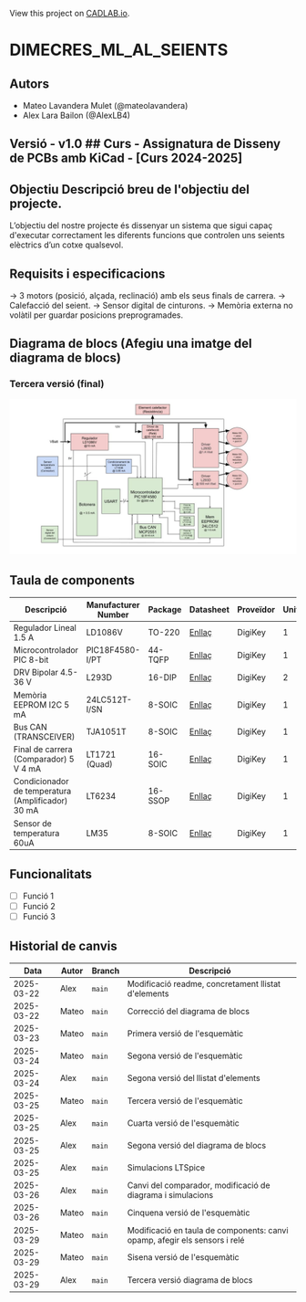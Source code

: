 View this project on [CADLAB.io](https://cadlab.io/project/28988). 

# DIMECRES_ML_AL_SEIENTS
## Autors
- Mateo Lavandera Mulet (@mateolavandera)
- Alex Lara Bailon (@AlexLB4)

## Versió - v1.0 ## Curs - Assignatura de Disseny de PCBs amb KiCad - [Curs 2024-2025]

## Objectiu Descripció breu de l'objectiu del projecte.
L’objectiu del nostre projecte és dissenyar un sistema que sigui capaç d'executar correctament les diferents funcions que controlen uns seients elèctrics d’un cotxe qualsevol.

## Requisits i especificacions
→ 3 motors (posició, alçada, reclinació) amb els seus finals de carrera. 
→ Calefacció del seient. 
→ Sensor digital de cinturons. 
→ Memòria externa no volàtil per guardar posicions preprogramades.

## Diagrama de blocs (Afegiu una imatge del diagrama de blocs)
### Tercera versió (final)
![Diagrama de blocs](Diagrama%20de%20blocs%20EdD%203.jpg)

## Taula de components
| Descripció | Manufacturer Number | Package | Datasheet | Proveïdor | Unitats |
|------------|--------------------|---------|----------|----------|---------|
| Regulador Lineal 1.5 A  | LD1086V | TO-220 | [Enllaç](https://www.st.com/content/ccc/resource/technical/document/datasheet/53/db/00/58/09/98/4b/36/CD00001884.pdf/files/CD00001884.pdf/jcr:content/translations/en.CD00001884.pdf) | DigiKey | 1 |
| Microcontrolador PIC 8-bit | PIC18F4580-I/PT | 44-TQFP | [Enllaç](https://ww1.microchip.com/downloads/en/DeviceDoc/39637d.pdf) | DigiKey | 1 |
| DRV Bipolar 4.5-36 V  | L293D | 16-DIP | [Enllaç](https://www.st.com/content/ccc/resource/technical/document/datasheet/04/ac/22/f9/20/5d/43/a1/CD00000059.pdf/files/CD00000059.pdf/jcr:content/translations/en.CD00000059.pdf) | DigiKey | 2 |
| Memòria EEPROM I2C 5 mA  | 24LC512T-I/SN | 8-SOIC | [Enllaç](https://ww1.microchip.com/downloads/en/DeviceDoc/24AA512-24LC512-24FC512-512K-Bit-I2C-Serial-EEPROM-20001754Q.pdf) | DigiKey | 1 |
| Bus CAN (TRANSCEIVER) | TJA1051T	| 8-SOIC | [Enllaç](https://www.nxp.com/docs/en/data-sheet/TJA1051.pdf) | DigiKey | 1 |
| Final de carrera (Comparador) 5 V 4 mA  | LT1721 (Quad) | 16-SOIC | [Enllaç](https://www.analog.com/media/en/technical-documentation/data-sheets/17201fc.pdf) | DigiKey | 1 |
| Condicionador de temperatura (Amplificador) 30 mA  | LT6234 | 16-SSOP | [Enllaç]([https://www.analog.com/media/en/technical-documentation/data-sheets/16389fg.pdf](https://www.analog.com/media/en/technical-documentation/data-sheets/623345fc.pdf)) | DigiKey | 1 |
| Sensor de temperatura 60uA | LM35 | 8-SOIC | [Enllaç](https://www.ti.com/lit/ds/symlink/lm35.pdf) | DigiKey | 1 |



## Funcionalitats
- [ ] Funció 1
- [ ] Funció 2
- [ ] Funció 3

## Historial de canvis 
| Data | Autor | Branch | Descripció |
|------------|-------|--------|-----------------------------------------------------|
| 2025-03-22 | Alex | `main` | Modificació readme, concretament llistat d'elements |
| 2025-03-22 | Mateo | `main` | Correcció del diagrama de blocs |
| 2025-03-23 | Mateo | `main` | Primera versió de l'esquemàtic  |
| 2025-03-24 | Mateo | `main` | Segona versió de l'esquemàtic  |
| 2025-03-24 | Alex | `main` | Segona versió del llistat d'elements |
| 2025-03-25 | Mateo | `main` | Tercera versió de l'esquemàtic  |
| 2025-03-25 | Alex | `main` | Cuarta versió de l'esquemàtic  |
| 2025-03-25 | Alex | `main` | Segona versió del diagrama de blocs |
| 2025-03-25 | Alex | `main` | Simulacions LTSpice |
| 2025-03-26 | Alex | `main` | Canvi del comparador, modificació de diagrama i simulacions |
| 2025-03-26 | Mateo | `main` | Cinquena versió de l'esquemàtic |
| 2025-03-29 | Mateo | `main` | Modificació en taula de components: canvi opamp, afegir els sensors i relé |
| 2025-03-29 | Mateo | `main` | Sisena versió de l'esquemàtic |
| 2025-03-29 | Alex | `main` | Tercera versió diagrama de blocs |







